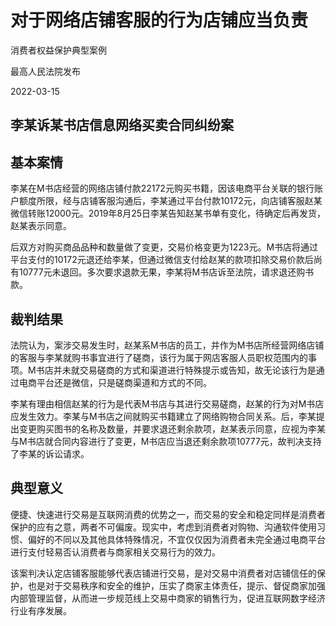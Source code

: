 # 对于网络店铺客服的行为店铺应当负责

消费者权益保护典型案例

最高人民法院发布

2022-03-15

<!-- INFO END -->

## 李某诉某书店信息网络买卖合同纠纷案
## 基本案情

李某在M书店经营的网络店铺付款22172元购买书籍，因该电商平台关联的银行账户额度所限，经与店铺客服沟通后，李某通过平台付款10172元，向店铺客服赵某微信转账12000元。2019年8月25日李某告知赵某书单有变化，待确定后再发货，赵某表示同意。

后双方对购买商品品种和数量做了变更，交易价格变更为1223元。M书店将通过平台支付的10172元退还给李某，但通过微信支付给赵某的款项扣除交易价款后尚有10777元未退回。多次要求退款无果，李某将M书店诉至法院，请求退还购书款。



## 裁判结果

法院认为，案涉交易发生时，赵某系M书店的员工，并作为M书店所经营网络店铺的客服与李某就购书事宜进行了磋商，该行为属于网店客服人员职权范围内的事项。M书店并未就交易磋商的方式和渠道进行特殊提示或告知，故无论该行为是通过电商平台还是微信，只是磋商渠道和方式的不同。

李某有理由相信赵某的行为是代表M书店与其进行交易磋商，赵某的行为对M书店应发生效力。李某与M书店之间就购买书籍建立了网络购物合同关系。后，李某提出变更购买图书的名称及数量，并要求退还剩余款项，赵某表示同意，应视为李某与M书店就合同内容进行了变更，M书店应当退还剩余款项10777元，故判决支持了李某的诉讼请求。



## 典型意义

便捷、快速进行交易是互联网消费的优势之一，而交易的安全和稳定同样是消费者保护的应有之意，两者不可偏废。现实中，考虑到消费者对购物、沟通软件使用习惯、偏好的不同以及其他具体特殊情况，不宜仅仅因为消费者未完全通过电商平台进行支付轻易否认消费者与商家相关交易行为的效力。

该案判决认定店铺客服能够代表店铺进行交易，是对交易中消费者对店铺信任的保护，也是对于交易秩序和安全的维护，压实了商家主体责任，提示、督促商家加强内部管理监督，从而进一步规范线上交易中商家的销售行为，促进互联网数字经济行业有序发展。



